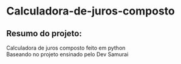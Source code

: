 # Calculadora-de-juros-composto

<h2>Resumo do projeto:</h2>

<p>Calculadora de juros composto feito em python <br>
Baseando no projeto ensinado pelo Dev Samurai </p>
